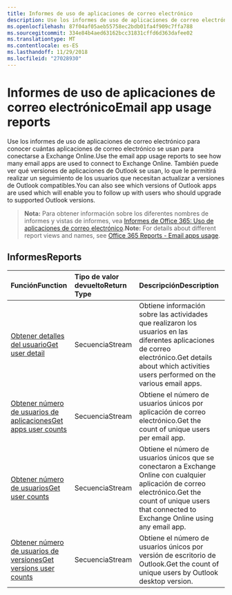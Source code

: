 ```yaml
---
title: Informes de uso de aplicaciones de correo electrónico
description: Use los informes de uso de aplicaciones de correo electrónico para conocer cuántas aplicaciones de correo electrónico se usan para conectarse a Exchange Online. También puede ver qué versiones de aplicaciones de Outlook se usan, lo que le permitirá realizar un seguimiento de los usuarios que necesitan actualizar a versiones de Outlook compatibles.
ms.openlocfilehash: 87f04af05aeb55758ec2bdb01fa4f909c7ffa788
ms.sourcegitcommit: 334e84b4aed63162bcc31831cffd6d363dafee02
ms.translationtype: MT
ms.contentlocale: es-ES
ms.lasthandoff: 11/29/2018
ms.locfileid: "27028930"
---
```

# <a name="email-app-usage-reports"></a><span data-ttu-id="48a36-104">Informes de uso de aplicaciones de correo electrónico</span><span class="sxs-lookup"><span data-stu-id="48a36-104">Email app usage reports</span></span>

<span data-ttu-id="48a36-105">Use los informes de uso de aplicaciones de correo electrónico para conocer cuántas aplicaciones de correo electrónico se usan para conectarse a Exchange Online.</span><span class="sxs-lookup"><span data-stu-id="48a36-105">Use the email app usage reports to see how many email apps are used to connect to Exchange Online.</span></span> <span data-ttu-id="48a36-106">También puede ver qué versiones de aplicaciones de Outlook se usan, lo que le permitirá realizar un seguimiento de los usuarios que necesitan actualizar a versiones de Outlook compatibles.</span><span class="sxs-lookup"><span data-stu-id="48a36-106">You can also see which versions of Outlook apps are used which will enable you to follow up with users who should upgrade to supported Outlook versions.</span></span>

> <span data-ttu-id="48a36-107">**Nota:** Para obtener información sobre los diferentes nombres de informes y vistas de informes, vea [Informes de Office 365: Uso de aplicaciones de correo electrónico](https://support.office.com/client/Email-apps-usage-c2ce12a2-934f-4dd4-ba65-49b02be4703d).</span><span class="sxs-lookup"><span data-stu-id="48a36-107">**Note:** For details about different report views and names, see [Office 365 Reports - Email apps usage](https://support.office.com/client/Email-apps-usage-c2ce12a2-934f-4dd4-ba65-49b02be4703d).</span></span>

## <a name="reports"></a><span data-ttu-id="48a36-108">Informes</span><span class="sxs-lookup"><span data-stu-id="48a36-108">Reports</span></span>

| <span data-ttu-id="48a36-109">Función</span><span class="sxs-lookup"><span data-stu-id="48a36-109">Function</span></span>                                 | <span data-ttu-id="48a36-110">Tipo de valor devuelto</span><span class="sxs-lookup"><span data-stu-id="48a36-110">Return Type</span></span> | <span data-ttu-id="48a36-111">Descripción</span><span class="sxs-lookup"><span data-stu-id="48a36-111">Description</span></span>                              |
| :--------------------------------------- | :---------- | :--------------------------------------- |
| [<span data-ttu-id="48a36-112">Obtener detalles del usuario</span><span class="sxs-lookup"><span data-stu-id="48a36-112">Get user detail</span></span>](../api/reportroot-getemailappusageuserdetail.md) | <span data-ttu-id="48a36-113">Secuencia</span><span class="sxs-lookup"><span data-stu-id="48a36-113">Stream</span></span>      | <span data-ttu-id="48a36-114">Obtiene información sobre las actividades que realizaron los usuarios en las diferentes aplicaciones de correo electrónico.</span><span class="sxs-lookup"><span data-stu-id="48a36-114">Get details about which activities users performed on the various email apps.</span></span> |
| [<span data-ttu-id="48a36-115">Obtener número de usuarios de aplicaciones</span><span class="sxs-lookup"><span data-stu-id="48a36-115">Get apps user counts</span></span>](../api/reportroot-getemailappusageappsusercounts.md) | <span data-ttu-id="48a36-116">Secuencia</span><span class="sxs-lookup"><span data-stu-id="48a36-116">Stream</span></span>      | <span data-ttu-id="48a36-117">Obtiene el número de usuarios únicos por aplicación de correo electrónico.</span><span class="sxs-lookup"><span data-stu-id="48a36-117">Get the count of unique users per email app.</span></span> |
| [<span data-ttu-id="48a36-118">Obtener número de usuarios</span><span class="sxs-lookup"><span data-stu-id="48a36-118">Get user counts</span></span>](../api/reportroot-getemailappusageusercounts.md) | <span data-ttu-id="48a36-119">Secuencia</span><span class="sxs-lookup"><span data-stu-id="48a36-119">Stream</span></span>      | <span data-ttu-id="48a36-120">Obtiene el número de usuarios únicos que se conectaron a Exchange Online con cualquier aplicación de correo electrónico.</span><span class="sxs-lookup"><span data-stu-id="48a36-120">Get the count of unique users that connected to Exchange Online using any email app.</span></span> |
| [<span data-ttu-id="48a36-121">Obtener número de usuarios de versiones</span><span class="sxs-lookup"><span data-stu-id="48a36-121">Get versions user counts</span></span>](../api/reportroot-getemailappusageversionsusercounts.md) | <span data-ttu-id="48a36-122">Secuencia</span><span class="sxs-lookup"><span data-stu-id="48a36-122">Stream</span></span>      | <span data-ttu-id="48a36-123">Obtiene el número de usuarios únicos por versión de escritorio de Outlook.</span><span class="sxs-lookup"><span data-stu-id="48a36-123">Get the count of unique users by Outlook desktop version.</span></span> |
